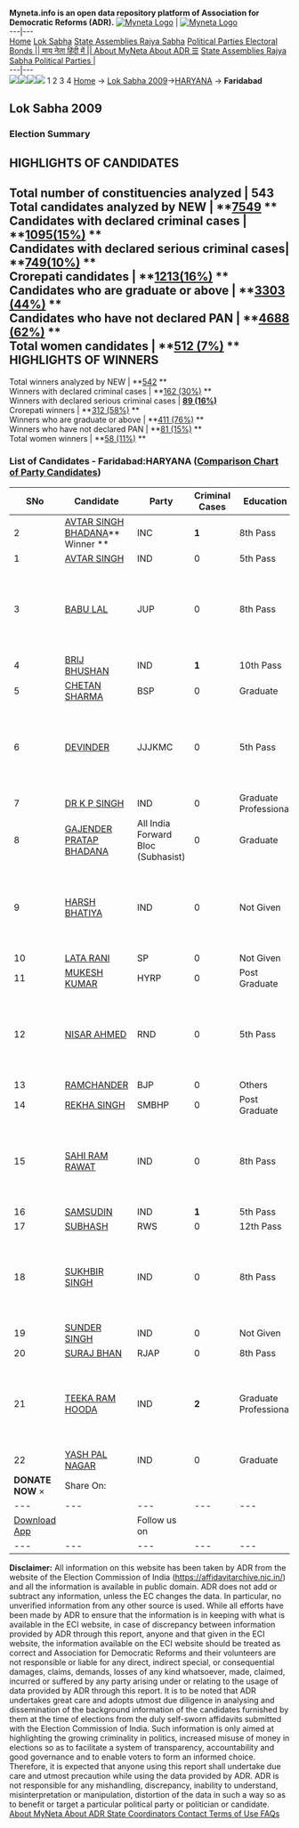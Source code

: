 **Myneta.info is an open data repository platform of Association for Democratic Reforms (ADR).**
[![Myneta Logo](https://www.myneta.info/lib/img/myneta-logo.png)](https://www.myneta.info/) | [![Myneta Logo](https://www.myneta.info/lib/img/adr-logo.png)](https://adrindia.org)  
---|---  
[Home](https://www.myneta.info/) [Lok Sabha](https://www.myneta.info/#ls "Lok Sabha") [ State Assemblies ](https://www.myneta.info/#sa "State Assemblies") [Rajya Sabha](https://www.myneta.info/#rs "Rajya Sabha") [Political Parties ](https://www.myneta.info/party "Political Parties") [ Electoral Bonds ](https://www.myneta.info/electoral_bonds "Electoral Bonds") [ || माय नेता हिंदी में || ](https://translate.google.co.in/translate?prev=hp&hl=en&js=y&u=www.myneta.info&sl=en&tl=hi&history_state0=) [ About MyNeta ](https://adrindia.org/content/about-myneta) [ About ADR ](https://adrindia.org/about-adr/who-we-are) [☰](javascript:void\(0\))
[ State Assemblies ](https://www.myneta.info/#sa "State Assemblies") [ Rajya Sabha ](https://www.myneta.info/#rs "Rajya Sabha") [ Political Parties ](https://www.myneta.info/party "Political Parties")
|   
---|---  
![](https://www.myneta.info/lib/img/banner/banner-1.png)![](https://www.myneta.info/lib/img/banner/banner-2.png)![](https://www.myneta.info/lib/img/banner/banner-3.png)![](https://www.myneta.info/lib/img/banner/banner-4.png)
1  2  3  4 
[Home](https://www.myneta.info/) → [Lok Sabha 2009](https://www.myneta.info/ls2009/)→[HARYANA](https://www.myneta.info/ls2009/index.php?action=show_constituencies&state_id=7) → **Faridabad**
### 
## Lok Sabha 2009
###  Election Summary 
HIGHLIGHTS OF CANDIDATES  
---  
Total number of constituencies analyzed |  543   
Total candidates analyzed by NEW | **[7549](https://www.myneta.info/ls2009/index.php?action=summary&subAction=candidates_analyzed&sort=candidate#summary) **  
Candidates with declared criminal cases | **[1095(15%)](https://www.myneta.info/ls2009/index.php?action=summary&subAction=crime&sort=candidate#summary) **  
Candidates with declared serious criminal cases| **[749(10%)](https://www.myneta.info/ls2009/index.php?action=summary&subAction=serious_crime&sort=candidate#summary) **  
Crorepati candidates | **[1213(16%)](https://www.myneta.info/ls2009/index.php?action=summary&subAction=crorepati&sort=candidate#summary) **  
Candidates who are graduate or above | **[3303 (44%)](https://www.myneta.info/ls2009/index.php?action=summary&subAction=education&sort=candidate#summary) **  
Candidates who have not declared PAN | **[4688 (62%)](https://www.myneta.info/ls2009/index.php?action=summary&subAction=without_pan&sort=candidate#summary) **  
Total women candidates | **[512 (7%)](https://www.myneta.info/ls2009/index.php?action=summary&subAction=women_candidate&sort=candidate#summary) **  
HIGHLIGHTS OF WINNERS  
---  
Total winners analyzed by NEW | **[542](https://www.myneta.info/ls2009/index.php?action=summary&subAction=winner_analyzed&sort=candidate#summary) **  
Winners with declared criminal cases | **[162 (30%)](https://www.myneta.info/ls2009/index.php?action=summary&subAction=winner_crime&sort=candidate#summary) **  
Winners with declared serious criminal cases | **[89 (16%)](https://www.myneta.info/ls2009/index.php?action=summary&subAction=winner_serious_crime&sort=candidate#summary)**  
Crorepati winners | **[312 (58%)](https://www.myneta.info/ls2009/index.php?action=summary&subAction=winner_crorepati&sort=candidate#summary) **  
Winners who are graduate or above | **[411 (76%)](https://www.myneta.info/ls2009/index.php?action=summary&subAction=winner_education&sort=candidate#summary) **  
Winners who have not declared PAN | **[81 (15%)](https://www.myneta.info/ls2009/index.php?action=summary&subAction=winner_without_pan&sort=candidate#summary) **  
Total women winners | **[58 (11%)](https://www.myneta.info/ls2009/index.php?action=summary&subAction=winner_women&sort=candidate#summary) **  
### List of Candidates - Faridabad:HARYANA ([Comparison Chart of Party Candidates](https://www.myneta.info/ls2009/comparisonchart.php?constituency_id=385))
SNo | Candidate| Party| Criminal Cases| Education| Age| Total Assets| Liabilities  
---|---|---|---|---|---|---|---  
2  | [AVTAR SINGH BHADANA](https://www.myneta.info/ls2009/candidate.php?candidate_id=6746)** Winner ** | INC | **1** | 8th Pass| 53 | Rs 4,05,73,585 ~ 4 Crore+ | Rs 0 ~   
1  | [AVTAR SINGH](https://www.myneta.info/ls2009/candidate.php?candidate_id=6753) | IND | 0 | 5th Pass| 33 | Rs 2,61,421 ~ 2 Lacs+ | Rs 0 ~   
3  | [BABU LAL](https://www.myneta.info/ls2009/candidate.php?candidate_id=6732) | JUP | 0 | 8th Pass| 58 | ![](https://myneta.info/image_v2.php?myneta_folder=ls2009&candidate_id=6732&col=ta) | ![](https://myneta.info/image_v2.php?myneta_folder=ls2009&candidate_id=6732&col=lia)  
4  | [BRIJ BHUSHAN](https://www.myneta.info/ls2009/candidate.php?candidate_id=6752) | IND | **1** | 10th Pass| 36 | Rs 71,00,700 ~ 71 Lacs+ | Rs 0 ~   
5  | [CHETAN SHARMA](https://www.myneta.info/ls2009/candidate.php?candidate_id=6735) | BSP | 0 | Graduate| 43 | Rs 3,67,22,843 ~ 3 Crore+ | Rs 1,27,17,916 ~ 1 Crore+  
6  | [DEVINDER](https://www.myneta.info/ls2009/candidate.php?candidate_id=6744) | JJJKMC | 0 | 5th Pass| 41 | ![](https://myneta.info/image_v2.php?myneta_folder=ls2009&candidate_id=6744&col=ta) | ![](https://myneta.info/image_v2.php?myneta_folder=ls2009&candidate_id=6744&col=lia)  
7  | [DR K P SINGH](https://www.myneta.info/ls2009/candidate.php?candidate_id=6738) | IND | 0 | Graduate Professional| 50 | Rs 8,40,000 ~ 8 Lacs+ | Rs 0 ~   
8  | [GAJENDER PRATAP BHADANA](https://www.myneta.info/ls2009/candidate.php?candidate_id=6739) | All India Forward Bloc (Subhasist) | 0 | Graduate| 46 | Rs 1,48,58,000 ~ 1 Crore+ | Rs 0 ~   
9  | [HARSH BHATIYA](https://www.myneta.info/ls2009/candidate.php?candidate_id=6756) | IND | 0 | Not Given| 48 | ![](https://myneta.info/image_v2.php?myneta_folder=ls2009&candidate_id=6756&col=ta) | ![](https://myneta.info/image_v2.php?myneta_folder=ls2009&candidate_id=6756&col=lia)  
10  | [LATA RANI](https://www.myneta.info/ls2009/candidate.php?candidate_id=6737) | SP | 0 | Not Given| 31 | Rs 15,58,000 ~ 15 Lacs+ | Rs 0 ~   
11  | [MUKESH KUMAR](https://www.myneta.info/ls2009/candidate.php?candidate_id=6736) | HYRP | 0 | Post Graduate| 42 | Rs 56,83,685 ~ 56 Lacs+ | Rs 0 ~   
12  | [NISAR AHMED](https://www.myneta.info/ls2009/candidate.php?candidate_id=6745) | RND | 0 | 5th Pass| 46 | ![](https://myneta.info/image_v2.php?myneta_folder=ls2009&candidate_id=6745&col=ta) | ![](https://myneta.info/image_v2.php?myneta_folder=ls2009&candidate_id=6745&col=lia)  
13  | [RAMCHANDER](https://www.myneta.info/ls2009/candidate.php?candidate_id=6733) | BJP | 0 | Others| 58 | Rs 5,02,06,203 ~ 5 Crore+ | Rs 0 ~   
14  | [REKHA SINGH](https://www.myneta.info/ls2009/candidate.php?candidate_id=6734) | SMBHP | 0 | Post Graduate| 42 | Rs 5,47,737 ~ 5 Lacs+ | Rs 0 ~   
15  | [SAHI RAM RAWAT](https://www.myneta.info/ls2009/candidate.php?candidate_id=6740) | IND | 0 | 8th Pass| 40 | ![](https://myneta.info/image_v2.php?myneta_folder=ls2009&candidate_id=6740&col=ta) | ![](https://myneta.info/image_v2.php?myneta_folder=ls2009&candidate_id=6740&col=lia)  
16  | [SAMSUDIN](https://www.myneta.info/ls2009/candidate.php?candidate_id=6757) | IND | **1** | 5th Pass| 44 | Rs 20,30,000 ~ 20 Lacs+ | Rs 0 ~   
17  | [SUBHASH](https://www.myneta.info/ls2009/candidate.php?candidate_id=6750) | RWS | 0 | 12th Pass| 40 | Rs 7,14,000 ~ 7 Lacs+ | Rs 0 ~   
18  | [SUKHBIR SINGH](https://www.myneta.info/ls2009/candidate.php?candidate_id=6742) | IND | 0 | 8th Pass| 46 | ![](https://myneta.info/image_v2.php?myneta_folder=ls2009&candidate_id=6742&col=ta) | ![](https://myneta.info/image_v2.php?myneta_folder=ls2009&candidate_id=6742&col=lia)  
19  | [SUNDER SINGH](https://www.myneta.info/ls2009/candidate.php?candidate_id=6754) | IND | 0 | Not Given| 50 | Rs 80,000 ~ 80 Thou+ | Rs 0 ~   
20  | [SURAJ BHAN](https://www.myneta.info/ls2009/candidate.php?candidate_id=6747) | RJAP | 0 | 8th Pass| 63 | Rs 50,12,16,536 ~ 50 Crore+ | Rs 0 ~   
21  | [TEEKA RAM HOODA](https://www.myneta.info/ls2009/candidate.php?candidate_id=6749) | IND | **2** | Graduate Professional| 33 | ![](https://myneta.info/image_v2.php?myneta_folder=ls2009&candidate_id=6749&col=ta) | ![](https://myneta.info/image_v2.php?myneta_folder=ls2009&candidate_id=6749&col=lia)  
22  | [YASH PAL NAGAR](https://www.myneta.info/ls2009/candidate.php?candidate_id=6743) | IND | 0 | Graduate| 49 | Rs 3,75,99,494 ~ 3 Crore+ | Rs 0 ~   
|  **DONATE NOW** × |  Share On:  | [](https://api.whatsapp.com/send?text=https%3A%2F%2Fmyneta.info%2Fpunjab2022%2Findex.php%3Faction%3Dshow_constituencies%26state_id%3D19) | [](https://www.facebook.com/sharer/sharer.php?u=https%3A%2F%2Fmyneta.info%2Fpunjab2022%2Findex.php%3Faction%3Dshow_constituencies%26state_id%3D19) | [](https://twitter.com/share?url=https%3A%2F%2Fmyneta.info%2Fpunjab2022%2Findex.php%3Faction%3Dshow_constituencies%26state_id%3D19)  
---|---|---|---|---  
| [ Download App ](https://play.google.com/store/apps/details?id=com.webrosoft.myneta1&pcampaignid=pcampaignidMKT-Other-global-all-co-prtnr-py-PartBadge-Mar2515-1) | [](https://play.google.com/store/apps/details?id=com.webrosoft.myneta1&pcampaignid=pcampaignidMKT-Other-global-all-co-prtnr-py-PartBadge-Mar2515-1) |  Follow us on  | [](https://www.facebook.com/adrindia.org/) | [](https://twitter.com/adrspeaks) | [](https://groups.google.com/g/national-election-watch?hl=en&pli=1) | [](https://www.instagram.com/adrspeaks/) | [](https://www.youtube.com/user/adrspeaks) | [](https://sharechat.com/profile/adrspeaks)  
---|---|---|---|---|---|---|---|---  
**Disclaimer:** All information on this website has been taken by ADR from the website of the Election Commission of India (https://affidavitarchive.nic.in/) and all the information is available in public domain. ADR does not add or subtract any information, unless the EC changes the data. In particular, no unverified information from any other source is used. While all efforts have been made by ADR to ensure that the information is in keeping with what is available in the ECI website, in case of discrepancy between information provided by ADR through this report, anyone and that given in the ECI website, the information available on the ECI website should be treated as correct and Association for Democratic Reforms and their volunteers are not responsible or liable for any direct, indirect special, or consequential damages, claims, demands, losses of any kind whatsoever, made, claimed, incurred or suffered by any party arising under or relating to the usage of data provided by ADR through this report. It is to be noted that ADR undertakes great care and adopts utmost due diligence in analysing and dissemination of the background information of the candidates furnished by them at the time of elections from the duly self-sworn affidavits submitted with the Election Commission of India. Such information is only aimed at highlighting the growing criminality in politics, increased misuse of money in elections so as to facilitate a system of transparency, accountability and good governance and to enable voters to form an informed choice. Therefore, it is expected that anyone using this report shall undertake due care and utmost precaution while using the data provided by ADR. ADR is not responsible for any mishandling, discrepancy, inability to understand, misinterpretation or manipulation, distortion of the data in such a way so as to benefit or target a particular political party or politician or candidate. 
[ About MyNeta ](https://adrindia.org/content/about-myneta) [ About ADR ](https://adrindia.org/about-adr/who-we-are) [ State Coordinators ](https://adrindia.org/about-adr/state-coordinators) [ Contact ](https://adrindia.org/contact-us) [ Terms of Use ](https://adrindia.org/content/adr-terms-use) [ FAQs ](https://adrindia.org/content/faqs)
